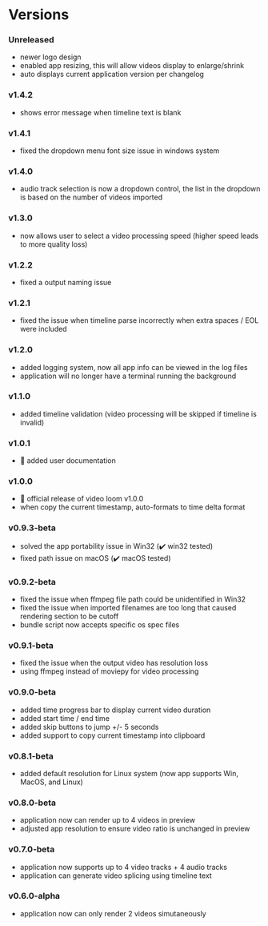 # Versions

### Unreleased

- newer logo design
- enabled app resizing, this will allow videos display to enlarge/shrink
- auto displays current application version per changelog

### v1.4.2

- shows error message when timeline text is blank

### v1.4.1

- fixed the dropdown menu font size issue in windows system

### v1.4.0

- audio track selection is now a dropdown control, the list in the dropdown is based on the number of videos imported

### v1.3.0

- now allows user to select a video processing speed (higher speed leads to more quality loss)

### v1.2.2

- fixed a output naming issue

### v1.2.1

- fixed the issue when timeline parse incorrectly when extra spaces / EOL were included

### v1.2.0

- added logging system, now all app info can be viewed in the log files
- application will no longer have a terminal running the background

### v1.1.0

- added timeline validation (video processing will be skipped if timeline is invalid)

### v1.0.1

- :file_folder: added user documentation

### v1.0.0

- :loudspeaker: official release of video loom v1.0.0
- when copy the current timestamp, auto-formats to time delta format

### v0.9.3-beta

- solved the app portability issue in Win32 (:heavy_check_mark: win32 tested)
- fixed path issue on macOS (:heavy_check_mark: macOS tested)

### v0.9.2-beta

- fixed the issue when ffmpeg file path could be unidentified in Win32
- fixed the issue when imported filenames are too long that caused rendering section to be cutoff
- bundle script now accepts specific os spec files

### v0.9.1-beta

- fixed the issue when the output video has resolution loss
- using ffmpeg instead of moviepy for video processing

### v0.9.0-beta

- added time progress bar to display current video duration
- added start time / end time
- added skip buttons to jump +/- 5 seconds
- added support to copy current timestamp into clipboard

### v0.8.1-beta

- added default resolution for Linux system (now app supports Win, MacOS, and Linux)

### v0.8.0-beta

- application now can render up to 4 videos in preview
- adjusted app resolution to ensure video ratio is unchanged in preview

### v0.7.0-beta

- application now supports up to 4 video tracks + 4 audio tracks
- application can generate video splicing using timeline text

### v0.6.0-alpha

- application now can only render 2 videos simutaneously
